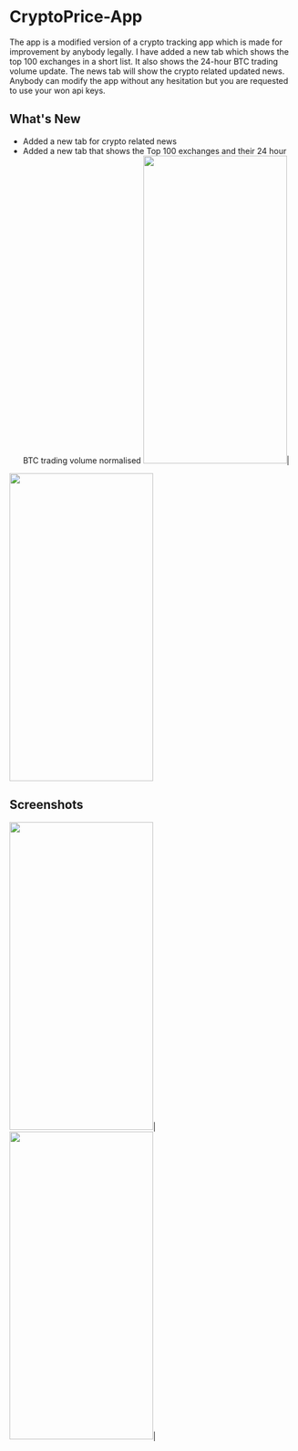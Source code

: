 # CryptoPrice-App
The app is a modified version of a crypto tracking app which is made for improvement by anybody legally. I have added a new tab which shows the top 100 exchanges in a short list. It also shows the 24-hour BTC trading volume update. The news tab will show the crypto related updated news. Anybody can modify the app without any hesitation but you are requested to use your won api keys.

## What's New
- Added a new tab for crypto related news
- Added a new tab that shows the Top 100 exchanges and their 24 hour BTC trading volume normalised
<img src="https://user-images.githubusercontent.com/64978825/155035480-454aa8b8-b725-4cb7-ac4e-522bdb3cbbaa.png" width="252" height="540">|
<img src="https://user-images.githubusercontent.com/64978825/155200935-a19a8395-a65a-475d-a0a4-09e0926459ae.png" width="252" height="540">

## Screenshots
<img src="https://user-images.githubusercontent.com/64978825/154864464-13bade65-3153-4f9d-b695-04a31ea26da6.png" width="252" height="540">|
<img src="https://user-images.githubusercontent.com/64978825/154864466-19116d55-403d-4bf5-98e0-9834536e789a.png" width="252" height="540">|



